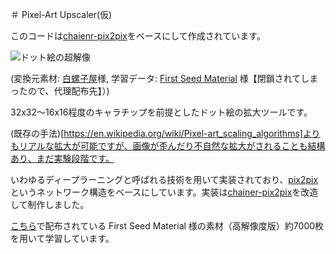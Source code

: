 ＃ Pixel-Art Upscaler(仮)

このコードは[chaienr-pix2pix](https://github.com/pfnet-research/chainer-pix2pix)をベースにして作成されています。

![ドット絵の超解像]("https://raw.github.com/mitaki28/pixel-art-upscaler/image/example.png")

(変換元素材: [白螺子屋](http://hi79.web.fc2.com/)様, 学習データ: [First Seed Material](https://razor-edge.work/material/fsmchcv/) 様【閉鎖されてしまったので、代理配布先】）)

32x32〜16x16程度のキャラチップを前提としたドット絵の拡大ツールです。

(既存の手法)[https://en.wikipedia.org/wiki/Pixel-art_scaling_algorithms]よりもリアルな拡大が可能ですが、画像が歪んだり不自然な拡大がされることも結構あり、まだ実験段階です。

いわゆるディープラーニングと呼ばれる技術を用いて実装されており、[pix2pix](https://arxiv.org/abs/1611.07004) というネットワーク構造をベースにしています。実装は[chainer-pix2pix](https://github.com/pfnet-research/chainer-pix2pix)を改造して制作しました。

[こちら](https://razor-edge.work/material/fsmchcv/)で配布されている First Seed Material 様の素材（高解像度版）約7000枚を用いて学習しています。</p>
